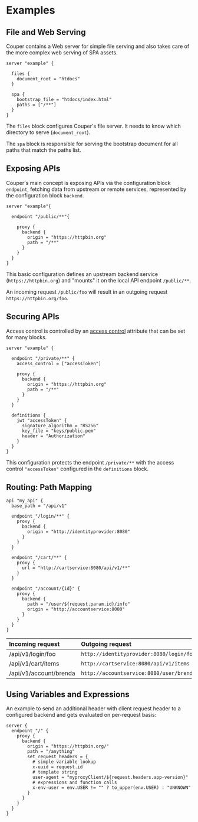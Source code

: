 # Examples

## File and Web Serving

Couper contains a Web server for simple file serving and also takes care of the more complex web serving of SPA assets.

```hcl
server "example" {

  files {
    document_root = "htdocs"
  }

  spa {
    bootstrap_file = "htdocs/index.html"
    paths = ["/**"]
  }
}
```

The `files` block configures Couper's file server. It needs to know which directory to serve (`document_root`).

The `spa` block is responsible for serving the bootstrap document for all paths that match the paths list.

## Exposing APIs

Couper's main concept is exposing APIs via the configuration block `endpoint`, fetching data from upstream or remote services, represented by the configuration block `backend`.

```hcl
server "example"{

  endpoint "/public/**"{

    proxy {
      backend {
        origin = "https://httpbin.org"
        path = "/**"
      }
    }
  }
}
```

This basic configuration defines an upstream backend service (`https://httpbin.org`) and "mounts" it on the local API endpoint `/public/**`.

An incoming request `/public/foo` will result in an outgoing request `https://httpbin.org/foo`.

## Securing APIs

Access control is controlled by an
[access control](/configuration/access-control) attribute that can be set for many blocks.

```hcl
server "example" {

  endpoint "/private/**" {
    access_control = ["accessToken"]

    proxy {
      backend {
        origin = "https://httpbin.org"
        path = "/**"
      }
    }
  }

  definitions {
    jwt "accessToken" {
      signature_algorithm = "RS256"
      key_file = "keys/public.pem"
      header = "Authorization"
    }
  }
}
```

This configuration protects the endpoint `/private/**` with the access control `"accessToken"` configured in the `definitions` block.

## Routing: Path Mapping

```hcl
api "my_api" {
  base_path = "/api/v1"

  endpoint "/login/**" {
    proxy {
      backend {
        origin = "http://identityprovider:8080"
      }
    }
  }

  endpoint "/cart/**" {
    proxy {
      url = "http://cartservice:8080/api/v1/**"
    }
  }

  endpoint "/account/{id}" {
    proxy {
      backend {
        path = "/user/${request.param.id}/info"
        origin = "http://accountservice:8080"
      }
    }
  }
}
```

| Incoming request       | Outgoing request                              |
|:-----------------------|:----------------------------------------------|
| /api/v1/login/foo      | `http://identityprovider:8080/login/foo`      |
| /api/v1/cart/items     | `http://cartservice:8080/api/v1/items`        |
| /api/v1/account/brenda | `http://accountservice:8080/user/brenda/info` |

## Using Variables and Expressions

An example to send an additional header with client request header to a configured
backend and gets evaluated on per-request basis:

```hcl
server {
  endpoint "/" {
    proxy {
      backend {
        origin = "https://httpbin.org/"
        path = "/anything"
        set_request_headers = {
          # simple variable lookup
          x-uuid = request.id
          # template string
          user-agent = "myproxyClient/${request.headers.app-version}"
          # expressions and function calls
          x-env-user = env.USER != "" ? to_upper(env.USER) : "UNKNOWN"
        }
      }
    }
  }
}
```
